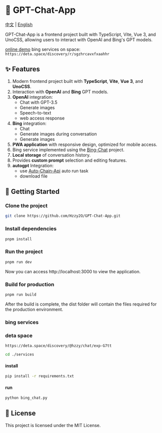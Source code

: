 # 🧠 GPT-Chat-App

<div>
  <a href="./README.md">中文</a> |
  <a href="./README.en.md">English</a>
</div>

GPT-Chat-App is a frontend project built with TypeScript, Vite, Vue 3, and UnoCSS, allowing users to interact with OpenAI and Bing's GPT models.

[online demo](https://gpt-chat-app-six.vercel.app)
bing services on space: `https://deta.space/discovery/r/sgzhrcavxfxaahhr`

## ✨ Features

1. Modern frontend project built with **TypeScript**, **Vite**, **Vue 3**, and **UnoCSS**.
2. Interaction with **OpenAI** and **Bing** GPT models.
3. **OpenAI** integration:
   - Chat with GPT-3.5
   - Generate images
   - Speech-to-text
   - web access response
4. **Bing** integration:
   - Chat
   - Generate images during conversation
   - Generate images
5. **PWA application** with responsive design, optimized for mobile access.
6. Bing service implemented using the [Bing-Chat](https://github.com/XiaoXinYo/Bing-Chat) project.
7. **Local storage** of conversation history.
8. Provides **custom prompt** selection and editing features.
9. **autogpt** Integration: 
   - use [Auto-Chain-Api](https://github.com/Hzzy2O/Auto-Chain-Api.git) auto run task
   - download file


## 🚀 Getting Started

### Clone the project

```bash
git clone https://github.com/Hzzy2O/GPT-Chat-App.git
```

### Install dependencies
```bash
pnpm install
```

### Run the project

```bash
pnpm run dev
```

Now you can access http://localhost:3000 to view the application.

### Build for production

```bash
pnpm run build
```

After the build is complete, the dist folder will contain the files required for the production environment.

### bing services

### deta space 
```
https://deta.space/discovery/@hzzy/chat/exp-G7tt
```

```bash
cd ./services
```

#### install
```bash
pip install -r requirements.txt
```
#### run
```bash
python bing_chat.py
```

## 📝 License

This project is licensed under the MIT License.
